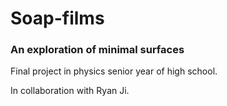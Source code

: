 # Soap-films
### An exploration of minimal surfaces

Final project in physics senior year of high school.

In collaboration with Ryan Ji.

